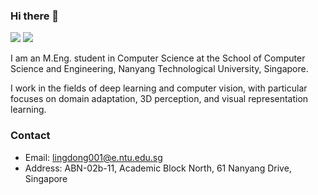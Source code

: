 ### Hi there 👋

[![](https://img.shields.io/badge/🌐%20%20%20Homepage-red??&style=flat-square)](http://ldkong.com/)
[![](https://img.shields.io/badge/Google%20Scholar-%234285F4.svg?&style=flat-square&logo=google-scholar&logoColor=white)](https://scholar.google.com/citations?user=-j1j7TkAAAAJ&hl=en)

I am an M.Eng. student in Computer Science at the School of Computer Science and Engineering, Nanyang Technological University, Singapore.

I work in the fields of deep learning and computer vision, with particular focuses on domain adaptation, 3D perception, and visual representation learning.

<!--
[![Lingdong's github stats](https://github-readme-stats.vercel.app/api?username=ldkong1205&show_icons=true)](https://github.com/ldkong1205/github-readme-stats)
[![Top Langs](https://github-readme-stats.vercel.app/api/top-langs/?username=ldkong1205&hide=jupyter%20notebook,tex&langs_count=10&layout=compact)](https://github.com/ldkong1205/github-readme-stats)
-->

### Contact
- Email: lingdong001@e.ntu.edu.sg
- Address: ABN-02b-11, Academic Block North, 61 Nanyang Drive, Singapore
